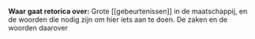 **Waar gaat retorica over:**
Grote [[gebeurtenissen]] in de maatschappij, en de woorden die nodig zijn om hier iets aan te doen.
De zaken en de woorden daarover


